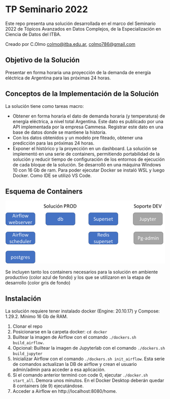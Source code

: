 # TP Seminario 2022
Este repo presenta una solución desarrollada en el marco del Seminario 2022 de Tópicos
Avanzados en Datos Complejos, de la Especialización en Ciencia de Datos del ITBA.

Creado por C.Olmo colmo@itba.edu.ar, colmo786@gmail.com

## Objetivo de la Solución
Presentar en forma horaria una proyección de la demanda de energía eléctrica de Argentina para las próximas 24 horas.

## Conceptos de la Implementación de la Solución
La solución tiene como tareas macro:
- Obtener en forma horaria el dato de demanda horaria (y temperatura) de energía eléctrica, a nivel total Argentina. Este dato es publicado por una API implementada por la empresa Cammesa. Registrar este dato en una base de datos donde se mantiene la historia.
- Con los datos obtenidos y un modelo pre fiteado, obtener una predicción para las próximas 24 horas.
- Exponer el histórico y la proyección en un dashboard.
La solución se implementó en una serie de containers, permitiendo portabilidad de la solución y reducir tiempo de configuración de los entornos de ejecución de cada bloque de la solución. Se desarrolló en una máquina Windows 10 con 16 Gb de ram. Para poder ejecutar Docker se instaló WSL y luego Docker. Como IDE se utilizó VS Code.
## Esquema de Containers
![](./docs/images/energy_app_dockers.png)

Se incluyen tanto los containers necesarios para la solución en ambiente productivo (color azul de fondo) y los que se utilizaron en la etapa de desarrollo (color gris de fondo)

## Instalación
La solución requiere tener instalado docker (Engine: 20.10.17) y Compose: 1.29.2. Mínimo 16 Gb de RAM.
1. Clonar el repo
2. Posicionarse en la carpeta docker: `cd docker`
3. Builtear la imagen de Airflow con el comando `./dockers.sh build_airflow.`
4. Opcional: Builtear la imagen de Jupyterlab con el comando `./dockers.sh build_jupyter`
5. Inicializar Airflow con el comando `./dockers.sh init_airflow`. Esta serie de comandos actualizan la DB de airflow y crean el usuario admin/admin para acceder a esa aplicación.
6. Si el comando anterior terminó con code 0, ejecutar `./docker.sh start_all`. Demora unos minutos.
En el Docker Desktop deberán quedar 8 containers (de 9) ejecutándose.
7. Acceder a Airflow en http://localhost:8080/home.

